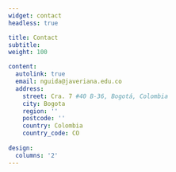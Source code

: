 ```yaml
---
widget: contact
headless: true 

title: Contact
subtitle:
weight: 100

content:
  autolink: true
  email: nguida@javeriana.edu.co
  address:
    street: Cra. 7 #40 B-36, Bogotá, Colombia
    city: Bogota
    region: ''
    postcode: ''
    country: Colombia
    country_code: CO
  
design:
  columns: '2'
---
```

